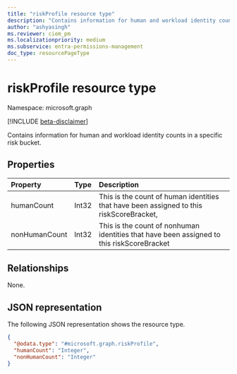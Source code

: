 ```yaml
---
title: "riskProfile resource type"
description: "Contains information for human and workload identity counts in a specific risk bucket."
author: "ashyasingh"
ms.reviewer: ciem_pm
ms.localizationpriority: medium
ms.subservice: entra-permissions-management
doc_type: resourcePageType
---
```


# riskProfile resource type

Namespace: microsoft.graph

[!INCLUDE [beta-disclaimer](../../includes/beta-disclaimer.md)]

Contains information for human and workload identity counts in a specific risk bucket.

## Properties
|Property|Type|Description|
|:---|:---|:---|
|humanCount|Int32|This is the count of human identities that have been assigned to this riskScoreBracket,|
|nonHumanCount|Int32|This is the count of nonhuman identities that have been assigned to this riskScoreBracket|

## Relationships
None.

## JSON representation
The following JSON representation shows the resource type.
<!-- {
  "blockType": "resource",
  "@odata.type": "microsoft.graph.riskProfile"
}
-->
``` json
{
  "@odata.type": "#microsoft.graph.riskProfile",
  "humanCount": "Integer",
  "nonHumanCount": "Integer"
}
```

